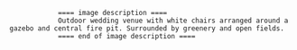 
                ==== image description ====
                Outdoor wedding venue with white chairs arranged around a gazebo and central fire pit. Surrounded by greenery and open fields.
                ==== end of image description ====
                